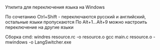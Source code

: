 Утилита для переключения языка на Windows

По сочетанию Ctrl+Shift - переключаются русский и английский, остальные языки пропускаются
По Alt+1...Alt+9 можно настроить переключение на другие языки

Сборка cmd:
  windres resource.rc -o resource.o 
  gcc main.c resource.o -mwindows -o LangSwitcher.exe 
